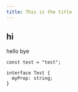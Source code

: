 ```yaml
---
title: This is the title
---
```


## hi

hello
bye

```tsx
const test = "test";

interface Test {
  myProp: string;
}
```
